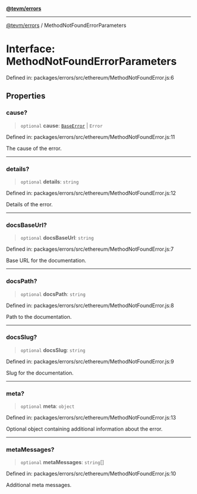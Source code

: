 [**@tevm/errors**](../README.md)

***

[@tevm/errors](../globals.md) / MethodNotFoundErrorParameters

# Interface: MethodNotFoundErrorParameters

Defined in: packages/errors/src/ethereum/MethodNotFoundError.js:6

## Properties

### cause?

> `optional` **cause**: [`BaseError`](../classes/BaseError.md) \| `Error`

Defined in: packages/errors/src/ethereum/MethodNotFoundError.js:11

The cause of the error.

***

### details?

> `optional` **details**: `string`

Defined in: packages/errors/src/ethereum/MethodNotFoundError.js:12

Details of the error.

***

### docsBaseUrl?

> `optional` **docsBaseUrl**: `string`

Defined in: packages/errors/src/ethereum/MethodNotFoundError.js:7

Base URL for the documentation.

***

### docsPath?

> `optional` **docsPath**: `string`

Defined in: packages/errors/src/ethereum/MethodNotFoundError.js:8

Path to the documentation.

***

### docsSlug?

> `optional` **docsSlug**: `string`

Defined in: packages/errors/src/ethereum/MethodNotFoundError.js:9

Slug for the documentation.

***

### meta?

> `optional` **meta**: `object`

Defined in: packages/errors/src/ethereum/MethodNotFoundError.js:13

Optional object containing additional information about the error.

***

### metaMessages?

> `optional` **metaMessages**: `string`[]

Defined in: packages/errors/src/ethereum/MethodNotFoundError.js:10

Additional meta messages.
